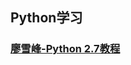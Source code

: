 Python学习
---------


### [廖雪峰-Python 2.7教程](http://www.liaoxuefeng.com/wiki/001374738125095c955c1e6d8bb493182103fac9270762a000)

